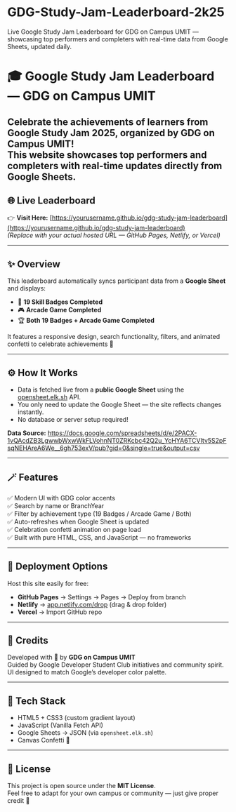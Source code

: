 # GDG-Study-Jam-Leaderboard-2k25
Live Google Study Jam Leaderboard for GDG on Campus UMIT — showcasing top performers and completers with real-time data from Google Sheets, updated daily.

# 🎓 Google Study Jam Leaderboard — GDG on Campus UMIT

Celebrate the achievements of learners from **Google Study Jam 2025**, organized by **GDG on Campus UMIT**!  
This website showcases top performers and completers with real-time updates directly from Google Sheets.
---

## 🌐 Live Leaderboard

👉 **Visit Here:** [https://yourusername.github.io/gdg-study-jam-leaderboard](https://yourusername.github.io/gdg-study-jam-leaderboard)  
*(Replace with your actual hosted URL — GitHub Pages, Netlify, or Vercel)*

---

## ✨ Overview

This leaderboard automatically syncs participant data from a **Google Sheet** and displays:
- 🏅 **19 Skill Badges Completed**
- 🎮 **Arcade Game Completed**
- 🏆 **Both 19 Badges + Arcade Game Completed**

It features a responsive design, search functionality, filters, and animated confetti to celebrate achievements 🎉

---

## ⚙️ How It Works

- Data is fetched live from a **public Google Sheet** using the [opensheet.elk.sh](https://opensheet.elk.sh/) API.
- You only need to update the Google Sheet — the site reflects changes instantly.
- No database or server setup required!

**Data Source:**
https://docs.google.com/spreadsheets/d/e/2PACX-1vQAcdZB3LgwwbWxwWkFLVohnNT0ZRKcbc42Q2u_YcHYA6TCVItv5S2pFsqNEHAreA6We__6gh753exV/pub?gid=0&single=true&output=csv


---

## 🪄 Features

✅ Modern UI with GDG color accents  
✅ Search by name or BranchYear  
✅ Filter by achievement type (19 Badges / Arcade Game / Both)  
✅ Auto-refreshes when Google Sheet is updated  
✅ Celebration confetti animation on page load  
✅ Built with pure HTML, CSS, and JavaScript — no frameworks

---

## 🧭 Deployment Options

Host this site easily for free:
- **GitHub Pages** → Settings → Pages → Deploy from branch  
- **Netlify** → [app.netlify.com/drop](https://app.netlify.com/drop) (drag & drop folder)  
- **Vercel** → Import GitHub repo

---

## 👏 Credits

Developed with 💚 by **GDG on Campus UMIT**  
Guided by Google Developer Student Club initiatives and community spirit.  
UI designed to match Google’s developer color palette.

---

## 🧠 Tech Stack

- HTML5 + CSS3 (custom gradient layout)  
- JavaScript (Vanilla Fetch API)  
- Google Sheets → JSON (via `opensheet.elk.sh`)  
- Canvas Confetti 🎊

---

## 🪪 License

This project is open source under the **MIT License**.  
Feel free to adapt for your own campus or community — just give proper credit 💙


